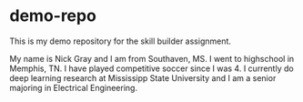 # demo-repo
This is my demo repository for the skill builder assignment.

My name is Nick Gray and I am from Southaven, MS. I went to highschool in Memphis, TN. I have played competitive soccer since I was 4. I currently do deep learning research at Mississipp State University and I am a senior majoring in Electrical Engineering.
